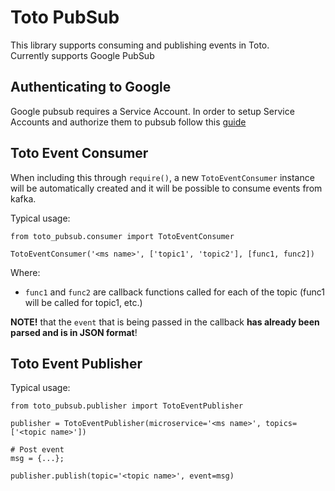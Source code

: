 # Toto PubSub
This library supports consuming and publishing events in Toto.<br/>
Currently supports Google PubSub

## Authenticating to Google
Google pubsub requires a Service Account. In order to setup Service Accounts and authorize them to pubsub follow this [guide](https://github.com/nicolasances/guides/wiki/Guide:-GCP-Cross-project-access-to-PubSub)

## Toto Event Consumer

When including this through `require()`, a new `TotoEventConsumer` instance will be automatically created and it will be possible to consume events from kafka.

Typical usage:

```
from toto_pubsub.consumer import TotoEventConsumer

TotoEventConsumer('<ms name>', ['topic1', 'topic2'], [func1, func2])
```
Where: 
 * `func1` and `func2` are callback functions called for each of the topic (func1 will be called for topic1, etc.)

**NOTE!** that the `event` that is being passed in the callback **has already been parsed and is in JSON format**!

## Toto Event Publisher

Typical usage:

```
from toto_pubsub.publisher import TotoEventPublisher

publisher = TotoEventPublisher(microservice='<ms name>', topics=['<topic name>'])

# Post event
msg = {...};

publisher.publish(topic='<topic name>', event=msg)

```
